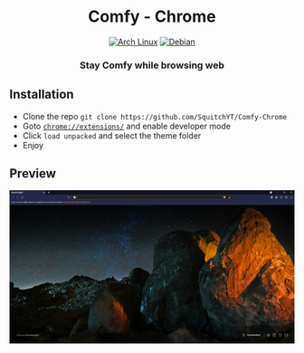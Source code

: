 <h1 align="center">Comfy - Chrome</h1>
<p align="center">
  <a href="https://www.google.com/intl/fr_fr/chrome/"><img src="https://img.shields.io/badge/Google_chrome-4285F4?style=for-the-badge&logo=Google-chrome&logoColor=white" alt="Arch Linux"/></a>
  <a href="https://brave.com/fr/"><img src="https://img.shields.io/badge/Brave-FF1B2D?style=for-the-badge&logo=Brave&logoColor=white" alt="Debian"/></a>
</p>
<h3 align="center">
    <strong>Stay Comfy while browsing web</strong>
</h3>

## Installation
  * Clone the repo `git clone https://github.com/SquitchYT/Comfy-Chrome`
  * Goto [`chrome://extensions/`](chrome://extensions/) and enable developer mode
  * Click `load unpacked` and select the theme folder
  * Enjoy

## Preview
[<img width="520" src="https://raw.githubusercontent.com/SquitchYT/Comfy-Chrome/main/previews/preview1.png" alt="Preview1">]("https://raw.githubusercontent.com/SquitchYT/Comfy-Chrome/main/previews/preview1.png")
